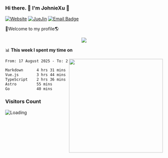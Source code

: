 ### Hi there. 👋 I'm JohnieXu :lemon:

[![Website](https://img.shields.io/badge/-Website-c14438?style=flat-square&logo=w&logoColor=white)](https://johniexu.github.io/)
[![JueJin](https://img.shields.io/badge/-JueJin-c14438?style=flat-square&logo=j&logoColor=white)](https://juejin.cn/user/2277843822444958)
[![Email Badge](https://img.shields.io/badge/-Email-c14438?style=flat-square&logo=Email&logoColor=white&link=mailto:281910378@qq.com)](mailto:281910378@qq.com)

🚀Welcome to my profile🌎

<center>
<img align='center' src="https://images.unsplash.com/photo-1690689636978-90d0f3592791?ixlib=rb-4.0.3&ixid=M3wxMjA3fDB8MHxwaG90by1wYWdlfHx8fGVufDB8fHx8fA%3D%3D&auto=format&fit=crop&w=2070&q=80">
</center>

📊 **This week I spent my time on**

<img align='right' width="300" src="https://github-readme-stats.vercel.app/api?username=JohnieXu&show_icons=true&title_color=fff&icon_color=79ff97&text_color=9f9f9f&bg_color=151515&count_private=true">

<!--START_SECTION:waka-->

```txt
From: 17 August 2025 - To: 24 August 2025

Markdown      4 hrs 31 mins   ████████░░░░░░░░░░░░░░░░░   31.50 %
Vue.js        3 hrs 44 mins   ██████▓░░░░░░░░░░░░░░░░░░   26.06 %
TypeScript    2 hrs 36 mins   ████▓░░░░░░░░░░░░░░░░░░░░   18.16 %
Astro         55 mins         █▓░░░░░░░░░░░░░░░░░░░░░░░   06.49 %
Go            40 mins         █▒░░░░░░░░░░░░░░░░░░░░░░░   04.71 %
```

<!--END_SECTION:waka-->

### Visitors Count
<img align="left" src = "https://profile-counter.glitch.me/JohnieXu/count.svg" alt ="Loading">
